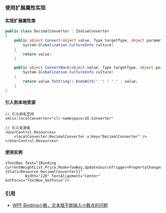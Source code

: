 ### 使用扩展属性实现

#### 实现扩展属性类

```C#
public class DecimalConverter : IValueConverter
{
	public object Convert(object value, Type targetType, object parameter, 
		System.Globalization.CultureInfo culture)
	{
		return value;
	}

	public object ConvertBack(object value, Type targetType, object parameter, 
		System.Globalization.CultureInfo culture)
	{
		return value.ToString().EndsWith(".") ? "." : value;
	}
}
```

#### 引入到本地资源

```xaml
// 引入命名空间
xmlns:localConverter="clr-namespace:UI.Converter"

// 引入资源类
<UserControl.Resources>
    <localConverter:DecimalConverter x:Key="DecimalConverter" />
</UserControl.Resources>

```

#### 使用实例

```xaml
<TextBox Text="{Binding CurrentWeightList.Price,Mode=TwoWay,UpdateSourceTrigger=PropertyChanged,Converter={StaticResource DecimalConverter}}"
         Width="120" TextAlignment="Center" GotFocus="TextBox_GotFocus"/>
```


### 引用

- [WPF Binding小数，文本框不能输入小数点的问题](https://blog.csdn.net/BeanGo/article/details/127275317)